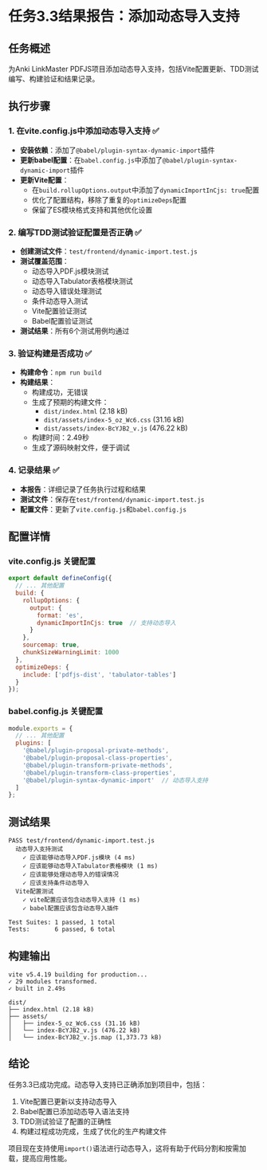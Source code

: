 # 任务3.3结果报告：添加动态导入支持

## 任务概述
为Anki LinkMaster PDFJS项目添加动态导入支持，包括Vite配置更新、TDD测试编写、构建验证和结果记录。

## 执行步骤

### 1. 在vite.config.js中添加动态导入支持 ✅
- **安装依赖**：添加了`@babel/plugin-syntax-dynamic-import`插件
- **更新babel配置**：在`babel.config.js`中添加了`@babel/plugin-syntax-dynamic-import`插件
- **更新Vite配置**：
  - 在`build.rollupOptions.output`中添加了`dynamicImportInCjs: true`配置
  - 优化了配置结构，移除了重复的`optimizeDeps`配置
  - 保留了ES模块格式支持和其他优化设置

### 2. 编写TDD测试验证配置是否正确 ✅
- **创建测试文件**：`test/frontend/dynamic-import.test.js`
- **测试覆盖范围**：
  - 动态导入PDF.js模块测试
  - 动态导入Tabulator表格模块测试
  - 动态导入错误处理测试
  - 条件动态导入测试
  - Vite配置验证测试
  - Babel配置验证测试
- **测试结果**：所有6个测试用例均通过

### 3. 验证构建是否成功 ✅
- **构建命令**：`npm run build`
- **构建结果**：
  - 构建成功，无错误
  - 生成了预期的构建文件：
    - `dist/index.html` (2.18 kB)
    - `dist/assets/index-5_oz_Wc6.css` (31.16 kB)
    - `dist/assets/index-BcYJB2_v.js` (476.22 kB)
  - 构建时间：2.49秒
  - 生成了源码映射文件，便于调试

### 4. 记录结果 ✅
- **本报告**：详细记录了任务执行过程和结果
- **测试文件**：保存在`test/frontend/dynamic-import.test.js`
- **配置文件**：更新了`vite.config.js`和`babel.config.js`

## 配置详情

### vite.config.js 关键配置
```javascript
export default defineConfig({
  // ... 其他配置
  build: {
    rollupOptions: {
      output: {
        format: 'es',
        dynamicImportInCjs: true  // 支持动态导入
      }
    },
    sourcemap: true,
    chunkSizeWarningLimit: 1000
  },
  optimizeDeps: {
    include: ['pdfjs-dist', 'tabulator-tables']
  }
});
```

### babel.config.js 关键配置
```javascript
module.exports = {
  // ... 其他配置
  plugins: [
    '@babel/plugin-proposal-private-methods',
    '@babel/plugin-proposal-class-properties',
    '@babel/plugin-transform-private-methods',
    '@babel/plugin-transform-class-properties',
    '@babel/plugin-syntax-dynamic-import'  // 动态导入支持
  ]
};
```

## 测试结果
```
PASS test/frontend/dynamic-import.test.js
  动态导入支持测试
    ✓ 应该能够动态导入PDF.js模块 (4 ms)
    ✓ 应该能够动态导入Tabulator表格模块 (1 ms)
    ✓ 应该能够处理动态导入的错误情况
    ✓ 应该支持条件动态导入
  Vite配置测试
    ✓ vite配置应该包含动态导入支持 (1 ms)
    ✓ babel配置应该包含动态导入插件

Test Suites: 1 passed, 1 total
Tests:       6 passed, 6 total
```

## 构建输出
```
vite v5.4.19 building for production...
✓ 29 modules transformed.
✓ built in 2.49s

dist/
├── index.html (2.18 kB)
├── assets/
│   ├── index-5_oz_Wc6.css (31.16 kB)
│   └── index-BcYJB2_v.js (476.22 kB)
│   └── index-BcYJB2_v.js.map (1,373.73 kB)
```

## 结论
任务3.3已成功完成。动态导入支持已正确添加到项目中，包括：
1. Vite配置已更新以支持动态导入
2. Babel配置已添加动态导入语法支持
3. TDD测试验证了配置的正确性
4. 构建过程成功完成，生成了优化的生产构建文件

项目现在支持使用`import()`语法进行动态导入，这将有助于代码分割和按需加载，提高应用性能。